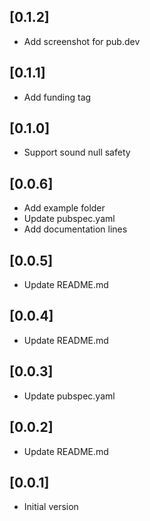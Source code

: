 ## [0.1.2]

* Add screenshot for pub.dev

## [0.1.1]

* Add funding tag

## [0.1.0] 

* Support sound null safety

## [0.0.6] 

* Add example folder
* Update pubspec.yaml
* Add documentation lines

## [0.0.5] 

* Update README.md

## [0.0.4]

* Update README.md

## [0.0.3]

* Update pubspec.yaml

## [0.0.2]

* Update README.md

## [0.0.1]

* Initial version
